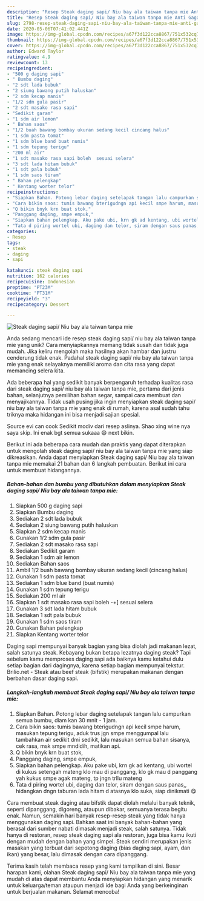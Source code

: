 ```yaml
---
description: "Resep Steak daging sapi/ Niu bay ala taiwan tanpa mie Anti Gagal"
title: "Resep Steak daging sapi/ Niu bay ala taiwan tanpa mie Anti Gagal"
slug: 2798-resep-steak-daging-sapi-niu-bay-ala-taiwan-tanpa-mie-anti-gagal
date: 2020-05-06T07:41:02.441Z
image: https://img-global.cpcdn.com/recipes/a67f3d122cca8867/751x532cq70/steak-daging-sapi-niu-bay-ala-taiwan-tanpa-mie-foto-resep-utama.jpg
thumbnail: https://img-global.cpcdn.com/recipes/a67f3d122cca8867/751x532cq70/steak-daging-sapi-niu-bay-ala-taiwan-tanpa-mie-foto-resep-utama.jpg
cover: https://img-global.cpcdn.com/recipes/a67f3d122cca8867/751x532cq70/steak-daging-sapi-niu-bay-ala-taiwan-tanpa-mie-foto-resep-utama.jpg
author: Edward Taylor
ratingvalue: 4.9
reviewcount: 13
recipeingredient:
- "500 g daging sapi"
- " Bumbu daging"
- "2 sdt lada bubuk"
- "2 siung bawang putih haluskan"
- "2 sdm kecap manis"
- "1/2 sdm gula pasir"
- "2 sdt masako rasa sapi"
- "Sedikit garam"
- "1 sdm air lemon"
- " Bahan saos"
- "1/2 buah bawang bombay ukuran sedang kecil cincang halus"
- "1 sdm pasta tomat"
- "1 sdm blue band buat numis"
- "1 sdm tepung terigu"
- "200 ml air"
- "1 sdt masako rasa sapi boleh  sesuai selera"
- "3 sdt lada hitam bubuk"
- "1 sdt pala bubuk"
- "1 sdm saos tiram"
- " Bahan pelengkap"
- " Kentang worter telor"
recipeinstructions:
- "Siapkan Bahan. Potong lebar daging setelapak tangan lalu campurkan semua bumbu, diam kan 30 mnit - 1 jam."
- "Cara bikin saos: tumis bawang bterigudngn api kecil smpe harum, masukan tepung terigu, aduk trus jgn smpe menggumpal lalu tambahkan air sedikit dmi sedikit, lalu masukan semua bahan sisanya, cek rasa, msk smpe mndidih, matikan api."
- "Q bikin bnyk krn buat stok,"
- "Panggang daging, smpe empuk,"
- "Siapkan bahan pelengkap. Aku pake ubi, krn gk ad kentang, ubi wortel di kukus setengah mateng klo mau di panggang, klo gk mau d panggang yah kukus smpe agak mateng, tp jngn trllu mateng"
- "Tata d piring wortel ubi, daging dan telor, siram dengan saus panas,, hidangkan dngn taburan lada hitam d atasnya klo suka, siap dinikmati 😋"
categories:
- Resep
tags:
- steak
- daging
- sapi

katakunci: steak daging sapi 
nutrition: 162 calories
recipecuisine: Indonesian
preptime: "PT23M"
cooktime: "PT31M"
recipeyield: "3"
recipecategory: Dessert

---
```



![Steak daging sapi/ Niu bay ala taiwan tanpa mie](https://img-global.cpcdn.com/recipes/a67f3d122cca8867/751x532cq70/steak-daging-sapi-niu-bay-ala-taiwan-tanpa-mie-foto-resep-utama.jpg)

Anda sedang mencari ide resep steak daging sapi/ niu bay ala taiwan tanpa mie yang unik? Cara menyiapkannya memang tidak susah dan tidak juga mudah. Jika keliru mengolah maka hasilnya akan hambar dan justru cenderung tidak enak. Padahal steak daging sapi/ niu bay ala taiwan tanpa mie yang enak selayaknya memiliki aroma dan cita rasa yang dapat memancing selera kita.

Ada beberapa hal yang sedikit banyak berpengaruh terhadap kualitas rasa dari steak daging sapi/ niu bay ala taiwan tanpa mie, pertama dari jenis bahan, selanjutnya pemilihan bahan segar, sampai cara membuat dan menyajikannya. Tidak usah pusing jika ingin menyiapkan steak daging sapi/ niu bay ala taiwan tanpa mie yang enak di rumah, karena asal sudah tahu triknya maka hidangan ini bisa menjadi sajian spesial.

Source evi can cook Sedikit modiv dari resep aslinya. Shao xing wine nya saya skip. Ini enak bgt semua sukaaa 😄 next bikin.


Berikut ini ada beberapa cara mudah dan praktis yang dapat diterapkan untuk mengolah steak daging sapi/ niu bay ala taiwan tanpa mie yang siap dikreasikan. Anda dapat menyiapkan Steak daging sapi/ Niu bay ala taiwan tanpa mie memakai 21 bahan dan 6 langkah pembuatan. Berikut ini cara untuk membuat hidangannya.

<!--inarticleads1-->

##### Bahan-bahan dan bumbu yang dibutuhkan dalam menyiapkan Steak daging sapi/ Niu bay ala taiwan tanpa mie:

1. Siapkan 500 g daging sapi
1. Siapkan  Bumbu daging
1. Sediakan 2 sdt lada bubuk
1. Sediakan 2 siung bawang putih haluskan
1. Siapkan 2 sdm kecap manis
1. Gunakan 1/2 sdm gula pasir
1. Sediakan 2 sdt masako rasa sapi
1. Sediakan Sedikit garam
1. Sediakan 1 sdm air lemon
1. Sediakan  Bahan saos
1. Ambil 1/2 buah bawang bombay ukuran sedang kecil (cincang halus)
1. Gunakan 1 sdm pasta tomat
1. Sediakan 1 sdm blue band (buat numis)
1. Gunakan 1 sdm tepung terigu
1. Sediakan 200 ml air
1. Siapkan 1 sdt masako rasa sapi boleh -+] sesuai selera
1. Gunakan 3 sdt lada hitam bubuk
1. Sediakan 1 sdt pala bubuk
1. Gunakan 1 sdm saos tiram
1. Gunakan  Bahan pelengkap
1. Siapkan  Kentang worter telor


Daging sapi mempunyai banyak bagian yang bisa diolah jadi makanan lezat, salah satunya steak. Kebayang bukan betapa lezatnya daging steak? Tapi sebelum kamu memproses daging sapi ada baiknya kamu ketahui dulu setiap bagian dari dagingnya, karena setiap bagian mempunyai tekstur. Brilio.net - Steak atau beef steak (bifstik) merupakan makanan dengan berbahan dasar daging sapi. 

<!--inarticleads2-->

##### Langkah-langkah membuat Steak daging sapi/ Niu bay ala taiwan tanpa mie:

1. Siapkan Bahan. Potong lebar daging setelapak tangan lalu campurkan semua bumbu, diam kan 30 mnit - 1 jam.
1. Cara bikin saos: tumis bawang bterigudngn api kecil smpe harum, masukan tepung terigu, aduk trus jgn smpe menggumpal lalu tambahkan air sedikit dmi sedikit, lalu masukan semua bahan sisanya, cek rasa, msk smpe mndidih, matikan api.
1. Q bikin bnyk krn buat stok,
1. Panggang daging, smpe empuk,
1. Siapkan bahan pelengkap. Aku pake ubi, krn gk ad kentang, ubi wortel di kukus setengah mateng klo mau di panggang, klo gk mau d panggang yah kukus smpe agak mateng, tp jngn trllu mateng
1. Tata d piring wortel ubi, daging dan telor, siram dengan saus panas,, hidangkan dngn taburan lada hitam d atasnya klo suka, siap dinikmati 😋


Cara membuat steak daging atau bifstik dapat diolah melalui banyak teknik, seperti dipanggang, digoreng, ataupun dibakar, semuanya terasa begitu enak. Namun, semakin hari banyak resep-resep steak yang tidak hanya menggunakan daging sapi. Bahkan saat ini banyak bahan-bahan yang berasal dari sumber nabati dimasak menjadi steak, salah satunya. Tidak hanya di restoran, resep steak daging sapi ala restoran, juga bisa kamu ikuti dengan mudah dengan bahan yang simpel. Steak sendiri merupakan jenis masakan yang terbuat dari sepotong daging (bias daging sapi, ayam, dan ikan) yang besar, lalu dimasak dengan cara dipanggang. 

Terima kasih telah membaca resep yang kami tampilkan di sini. Besar harapan kami, olahan Steak daging sapi/ Niu bay ala taiwan tanpa mie yang mudah di atas dapat membantu Anda menyiapkan hidangan yang menarik untuk keluarga/teman ataupun menjadi ide bagi Anda yang berkeinginan untuk berjualan makanan. Selamat mencoba!
